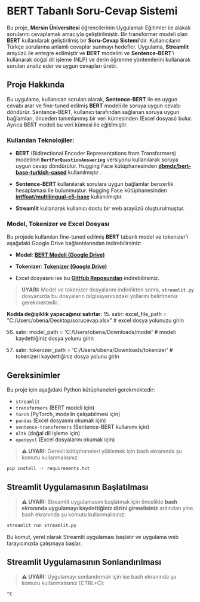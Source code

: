 # BERT Tabanlı Soru-Cevap Sistemi

Bu proje, **Mersin Üniversitesi** öğrencilerinin Uygulamalı Eğitimler ile alakalı sorularını cevaplamak amacıyla geliştirilmiştir. Bir transformer modeli olan **BERT** kullanılarak geliştirilmiş bir **Soru-Cevap Sistemi**'dir. Kullanıcıların Türkçe sorularına anlamlı cevaplar sunmayı hedefler. Uygulama, **Streamlit** arayüzü ile entegre edilmiştir ve **BERT** modelini ve **Sentence-BERT**'i kullanarak doğal dil işleme (NLP) ve derin öğrenme yöntemlerini kullanarak soruları analiz eder ve uygun cevapları üretir.

## Proje Hakkında

Bu uygulama, kullanıcan soruları alarak, **Sentence-BERT** ile en uygun cevabı arar ve fine-tuned edilmiş **BERT** modeli ile soruya uygun cevabı döndürür. Sentence-BERT, kullanıcı tarafından sağlanan soruya uygun bağlamları, önceden tanımlanmış bir veri kümesinden (Excel dosyası) bulur. Ayrıca BERT modeli bu veri kümesi ile eğitilmiştir.

### Kullanılan Teknolojiler:
- **BERT** (Bidirectional Encoder Representations from Transformers) modelinin **`BertForQuestionAnswering`** versiyonu kullanılarak soruya uygun cevap döndürülür. Hugging Face kütüphanesinden **[dbmdz/bert-base-turkish-cased](https://huggingface.co/dbmdz/bert-base-turkish-cased)** kullanılmıştır .

- **Sentence-BERT** kullanılarak sorulara uygun bağlamlar benzerlik hesaplaması ile bulunmuştur. Hugging Face kütüphanesinden **[intfloat/multilingual-e5-base](https://huggingface.co/intfloat/multilingual-e5-base)** kullanılmıştır.

- **Streamlit** kullanarak kullanıcı dostu bir web arayüzü oluşturulmuştur.

### Model, Tokenizer ve Excel Dosyası
Bu projede kullanılan fine-tuned edilmiş **BERT** tabanlı model ve tokenizer'ı aşağıdaki Google Drive bağlantılarından indirebilirsiniz:

- **Model**: **[BERT Modeli (Google Drive)](https://drive.google.com/drive/folders/1bX8aHRo9umipMLjKfuh_LRb9aS_jsQhf?usp=sharing)**
- **Tokenizer**: **[Tokenizer (Google Drive)](https://drive.google.com/drive/folders/1-8QdO_7GNxjatLmZG-S0FMHnT-hU7rPe?usp=sharing)**

- Excel dosyasını ise bu **[GitHub Reposundan](https://github.com/obenadak/obenadak-SoruCevaplamaMEU/blob/master/sorucevap.xlsx)** indirebilirsiniz.

> **UYARI:** Model ve tokenizer dosyalarını indirdikten sonra, **`streamlit.py`** dosyanızda bu dosyaların bilgisayarınızdaki yollarını belirtmeniz gerekmektedir.

**Kodda değişiklik yapacağınız satırlar:**
15. satır: 
excel_file_path = "C:/Users/obena/Desktop/sorucevap.xlsx"  # excel dosya yolunuzu girin 

56. satır:
model_path = 'C:/Users/obena/Downloads/model'  # modeli kaydettiğiniz dosya yolunu girin

57. satır:
tokenizer_path = 'C:/Users/obena/Downloads/tokenizer'  # tokenizeri kaydettiğiniz dosya yolunu girin

## Gereksinimler

Bu proje için aşağıdaki Python kütüphaneleri gerekmektedir:

- `streamlit`
- `transformers` (BERT modeli için)
- `torch` (PyTorch, modelin çalışabilmesi için)
- `pandas` (Excel dosyasını okumak için)
- `sentence-transformers` (Sentence-BERT kullanımı için)
- `nltk` (doğal dil işleme için)
- `openpyxl` (Excel dosyalarını okumak için)

> **⚠️ UYARI:** Gerekli kütüphaneleri yüklemek için bash ekranında şu komutu kullanmalısınız:

```bash
pip install -r requirements.txt
```

## Streamlit Uygulamasının Başlatılması

> **⚠️ UYARI:** Streamlit uygulamasını başlatmak için öncelikle **bash ekranında uygulamayı kaydettiğiniz dizini girmelisiniz** ardından yine bash ekranında şu komutu kullanmalısınız:

```bash
streamlit run streamlit.py
```
Bu komut, yerel olarak Streamlit uygulaması başlatır ve uygulama web tarayıcınızda çalışmaya başlar.

## Streamlit Uygulamasının Sonlandırılması

> **⚠️ UYARI:** Uygulamayı sonlandırmak için ise bash ekranında şu komutu kullanmalısınız (CTRL+C):

```bash
^C
```
